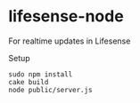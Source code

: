 lifesense-node
==============

For realtime updates in Lifesense

Setup
```
sudo npm install
cake build
node public/server.js
```
